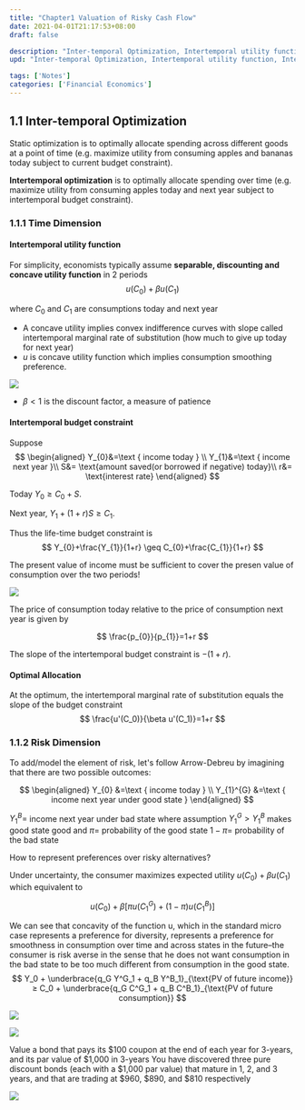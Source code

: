 ```yaml
---
title: "Chapter1 Valuation of Risky Cash Flow"
date: 2021-04-01T21:17:53+08:00
draft: false

description: "Inter-temporal Optimization, Intertemporal utility function, Intertemporal budget constraint."
upd: "Inter-temporal Optimization, Intertemporal utility function, Intertemporal budget constraint."

tags: ['Notes']
categories: ['Financial Economics']
---
```


<!--more-->

## 1.1 Inter-temporal Optimization

Static optimization is to optimally allocate spending across different goods at a point of time (e.g. maximize utility from consuming apples and bananas today subject to current budget constraint).

**Intertemporal optimization** is to optimally allocate spending over time (e.g. maximize utility from consuming apples today and next year subject to intertemporal budget constraint).

### 1.1.1 Time Dimension

#### Intertemporal utility function

For simplicity, economists typically assume **separable, discounting and concave utility function** in 2 periods
$$
u\left(C_{0}\right)+\beta u\left(C_{1}\right)
$$

where $C_{0}$ and $C_{1}$ are consumptions today and next year

- A concave utility implies convex indifference curves with slope called intertemporal marginal rate of substitution (how much to give up today for next year)
- $u$ is concave utility function which implies consumption smoothing preference.

![](https://cdn.jsdelivr.net/gh/Henrry-Wu/FigBed/Figs/20200520125132.png)

- $\beta<1$ is the discount factor, a measure of patience

#### Intertemporal budget constraint

Suppose
$$
\begin{aligned}
Y_{0}&=\text { income today } \\
Y_{1}&=\text { income next year }\\
S&= \text{amount saved(or borrowed if negative) today}\\
r&= \text{interest rate}
\end{aligned}
$$

Today $Y_{0} \geq C_{0}+S$.

Next year, $Y_{1}+(1+r) S \geq C_{1}$.

Thus the life-time budget constraint is
$$
Y_{0}+\frac{Y_{1}}{1+r} \geq C_{0}+\frac{C_{1}}{1+r}
$$

The present value of income must be sufficient to cover the presen value of consumption over the two periods!

![](https://cdn.jsdelivr.net/gh/Henrry-Wu/FigBed/Figs/20200520130204.png)

The price of consumption today relative to the price of consumption next year is given by

$$
\frac{p_{0}}{p_{1}}=1+r
$$

The slope of the intertemporal budget constraint is $-(1+r)$.

#### Optimal Allocation

At the optimum, the intertemporal marginal rate of substitution equals the slope of the budget constraint
$$
\frac{u'(C_0)}{\beta u'(C_1)}=1+r
$$

### 1.1.2 Risk Dimension 

To add/model the element of risk, let's follow Arrow-Debreu by imagining that there are two possible outcomes:

$$
\begin{aligned}
Y_{0} &=\text { income today } \\
Y_{1}^{G} &=\text { income next year under good state }
\end{aligned}
$$

$Y_{1}^{B}=$ income next year under bad state
where assumption $Y_{1}^{G}>Y_{1}^{B}$ makes good state good and $\pi=$ probability of the good state $1-\pi=$ probability of the bad state

How to represent preferences over risky alternatives?

Under uncertainty, the consumer maximizes expected utility $u\left(C_{0}\right)+\beta u\left(C_{1}\right)$ which equivalent to

$$
u\left(C_{0}\right)+\beta\left[\pi u\left(C_{1}^{G}\right)+(1-\pi) u\left(C_{1}^{B}\right)\right]
$$

We can see that concavity of the function u, which in the standard micro case represents a preference for diversity, represents a preference for smoothness in consumption over time and across states in the future–the consumer is risk averse in the sense that he does not want consumption in the bad state to be too much different from consumption in the good state.
$$
Y_0 + \underbrace{q_G Y^G_1 + q_B Y^B_1}_{\text{PV of future income}} ≥ C_0 + \underbrace{q_G C^G_1 + q_B C^B_1}_{\text{PV of future consumption}}
$$


![](https://cdn.jsdelivr.net/gh/Henrry-Wu/FigBed/Figs/20200522191457.png)

![](https://cdn.jsdelivr.net/gh/Henrry-Wu/FigBed/Figs/20200522191531.png)

Value a bond that pays its \$100 coupon at the end of each year for 3-years, and its par value of \$1,000 in 3-years You have discovered three pure discount bonds (each with a \$1,000 par value) that mature in 1, 2, and 3 years, and that are trading at \$960, \$890, and \$810 respectively	

![](https://cdn.jsdelivr.net/gh/Henrry-Wu/FigBed/Figs/20200522191656.png)